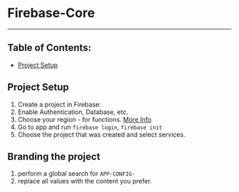# Firebase-Core

---

## Table of Contents:

- [Project Setup](#project-setup)

## Project Setup

1. Create a project in Firebase:
2. Enable Authentication, Database, etc.
3. Choose your region - for functions. [More Info](https://firebase.google.com/docs/functions/locations)
4. Go to app and run `firebase login`, `firebase init`
5. Choose the project that was created and select services.

## Branding the project

1. perform a global search for `APP-CONFIG-`
2. replace all values with the content you prefer.

